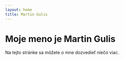 ```yaml
---
layout: home
title: Martin Gulis
---
```


# Moje meno je Martin Gulis

Na tejto stránke sa môžete o mne dozvedieť niečo viac.
